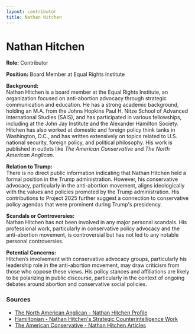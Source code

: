 ```yaml
---
layout: contributor
title: Nathan Hitchen
---
```


# Nathan Hitchen

**Role:** Contributor

**Position:** Board Member at Equal Rights Institute

**Background:**  
Nathan Hitchen is a board member at the Equal Rights Institute, an organization focused on anti-abortion advocacy through strategic communication and education. He has a strong academic background, holding an M.A. from the Johns Hopkins Paul H. Nitze School of Advanced International Studies (SAIS), and has participated in various fellowships, including at the John Jay Institute and the Alexander Hamilton Society. Hitchen has also worked at domestic and foreign policy think tanks in Washington, D.C., and has written extensively on topics related to U.S. national security, foreign policy, and political philosophy. His work is published in outlets like *The American Conservative* and *The North American Anglican*.

**Relation to Trump:**  
There is no direct public information indicating that Nathan Hitchen held a formal position in the Trump administration. However, his conservative advocacy, particularly in the anti-abortion movement, aligns ideologically with the values and policies promoted by the Trump administration. His contributions to Project 2025 further suggest a connection to conservative policy agendas that were prominent during Trump's presidency.

**Scandals or Controversies:**  
Nathan Hitchen has not been involved in any major personal scandals. His professional work, particularly in conservative policy advocacy and the anti-abortion movement, is controversial but has not led to any notable personal controversies.

**Potential Concerns:**  
Hitchen’s involvement with conservative advocacy groups, particularly his leadership role in the anti-abortion movement, may draw criticism from those who oppose these views. His policy stances and affiliations are likely to be polarizing in public discourse, particularly in the context of ongoing debates around abortion and conservative social policies.

### Sources
- [The North American Anglican - Nathan Hitchen Profile](https://northamanglican.com/author/nathan-hitchen)
- [Hamiltonian - Nathan Hitchen's Strategic Counterintelligence Work](https://hamiltonian.alexanderhamiltonsociety.org)
- [The American Conservative - Nathan Hitchen Articles](https://www.theamericanconservative.com/author/nathan-hitchen/)
